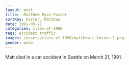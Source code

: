 ```yaml
---
layout: post
title:  Matthew Ryan Foster
sortKey: Foster, Matthew
date: 1991-03-21
categories: class-of-1990
tags: accident traffic
images: /assets/class-of-1990/matthew-r-foster-1.png
gender: male
---
```

Matt died in a car accident in Seattle on March 21, 1991.

